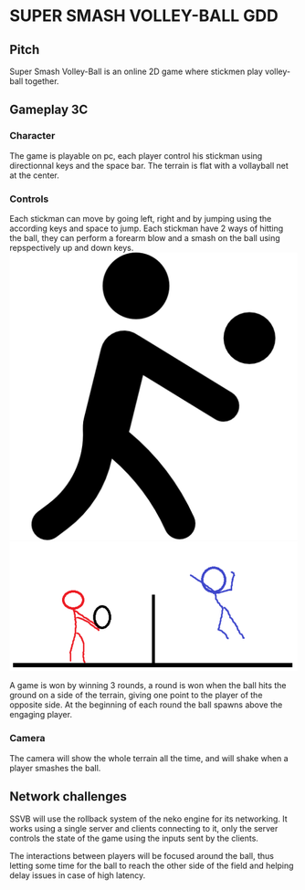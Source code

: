 # SUPER SMASH VOLLEY-BALL GDD

## Pitch

Super Smash Volley-Ball is an online 2D game where stickmen play volley-ball together.

## Gameplay 3C

### Character
The game is playable on pc, each player control his stickman using directionnal keys and the space bar.
The terrain is flat with a vollayball net at the center.

### Controls
Each stickman can move by going left, right and by jumping using the according keys and space to jump. 
Each stickman have 2 ways of hitting the ball, they can perform a forearm blow and a smash on the ball using repspectively up and down keys.
![Volley1](/images/volley1.png)
![Volleyball](/images/volleyball.png)

A game is won by winning 3 rounds, a round is won when the ball hits the ground on a side of the terrain, giving one point to the player of the opposite side.
At the beginning of each round the ball spawns above the engaging player.

### Camera
The camera will show the whole terrain all the time, and will shake when a player smashes the ball.

## Network challenges

SSVB will use the rollback system of the neko engine for its networking.
It works using a single server and clients connecting to it, only the server controls the state of the game using the inputs sent by the clients.  

The interactions between players will be focused around the ball, thus letting some time for the ball to reach the other side of the field and helping delay issues in case of high latency.

